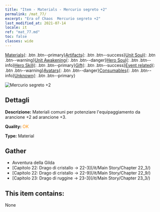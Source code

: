 ```yaml
---
title: "Item - Materials - Mercurio segreto +2"
permalink: /mat_77/
excerpt: "Era of Chaos  Mercurio segreto +2"
last_modified_at: 2021-07-14
locale: it
ref: "mat_77.md"
toc: false
classes: wide
---
```

 [Materials](/ItemsIT/){: .btn .btn--primary}[Artifacts](/ItemsIT/Artifacts/){: .btn .btn--success}[Unit Soul](/ItemsIT/UnitSoul/){: .btn .btn--warning}[Unit Awakening](/ItemsIT/UnitAwakening/){: .btn .btn--danger}[Hero Soul](/ItemsIT/HeroSoul/){: .btn .btn--info}[Hero Skill](/ItemsIT/HeroSkill/){: .btn .btn--primary}[Gift](/ItemsIT/Gift/){: .btn .btn--success}[Event related](/ItemsIT/Events/){: .btn .btn--warning}[Avatars](/ItemsIT/Avatars/){: .btn .btn--danger}[Consumables](/ItemsIT/Consumables/){: .btn .btn--info}[Unknown](/ItemsIT/Unknown/){: .btn .btn--primary}

 ![Mercurio segreto +2](/images/t/i_cailiao_shuiyin3.png)

## Dettagli
 **Descrizione:** Materiali comuni per potenziare l'equipaggiamento da arancione +2 ad arancione +3.

 **Quality:** <span style="color: #FF8C00">OK</span>

 **Type:** Material

## Gather

*    Avventura della Gilda 
*    [Capitolo 22: Drago di cristallo -> 22-3](/it/Main Story/Chapter 22_3/) 
*    [Capitolo 22: Drago di cristallo -> 22-9](/it/Main Story/Chapter 22_9/) 
*    [Capitolo 23: Drago di ruggine -> 23-3](/it/Main Story/Chapter 23_3/) 

## This item contains:

  None

